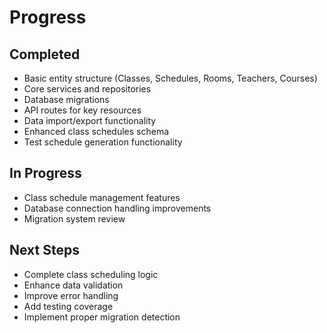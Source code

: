 # Progress

## Completed
- Basic entity structure (Classes, Schedules, Rooms, Teachers, Courses)
- Core services and repositories
- Database migrations
- API routes for key resources
- Data import/export functionality
- Enhanced class schedules schema
- Test schedule generation functionality

## In Progress
- Class schedule management features
- Database connection handling improvements
- Migration system review

## Next Steps
- Complete class scheduling logic
- Enhance data validation
- Improve error handling
- Add testing coverage
- Implement proper migration detection